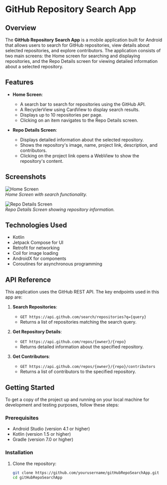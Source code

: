 # GitHub Repository Search App

## Overview

The **GitHub Repository Search App** is a mobile application built for Android that allows users to search for
GitHub repositories, view details about selected repositories, and explore contributors. The application consists of two main screens: 
the Home screen for searching and displaying repositories, and the Repo Details screen for viewing detailed information about a selected repository.

## Features

- **Home Screen**:
  - A search bar to search for repositories using the GitHub API.
  - A RecyclerView using CardView to display search results.
  - Displays up to 10 repositories per page.
  - Clicking on an item navigates to the Repo Details screen.

- **Repo Details Screen**:
  - Displays detailed information about the selected repository.
  - Shows the repository's image, name, project link, description, and contributors.
  - Clicking on the project link opens a WebView to show the repository's content.

## Screenshots

![Home Screen](screenshots/home_screen.png)  
*Home Screen with search functionality.*

![Repo Details Screen](screenshots/repo_details_screen.png)  
*Repo Details Screen showing repository information.*

## Technologies Used

- Kotlin
- Jetpack Compose for UI
- Retrofit for networking
- Coil for image loading
- AndroidX for components
- Coroutines for asynchronous programming

## API Reference

This application uses the GitHub REST API. The key endpoints used in this app are:

1. **Search Repositories**:
   - `GET https://api.github.com/search/repositories?q={query}`
   - Returns a list of repositories matching the search query.

2. **Get Repository Details**:
   - `GET https://api.github.com/repos/{owner}/{repo}`
   - Returns detailed information about the specified repository.

3. **Get Contributors**:
   - `GET https://api.github.com/repos/{owner}/{repo}/contributors`
   - Returns a list of contributors to the specified repository.

## Getting Started

To get a copy of the project up and running on your local machine for development and testing purposes, follow these steps:

### Prerequisites

- Android Studio (version 4.1 or higher)
- Kotlin (version 1.5 or higher)
- Gradle (version 7.0 or higher)

### Installation

1. Clone the repository:

   ```bash
   git clone https://github.com/yourusername/gitHubRepoSearchApp.git
   cd gitHubRepoSearchApp
